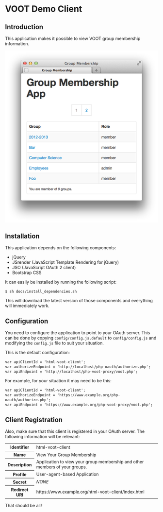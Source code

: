 # VOOT Demo Client

## Introduction

This application makes it possible to view VOOT group membership information.

![html-voot-client](https://github.com/fkooman/html-voot-client/raw/master/docs/html-voot-client-screenshot.png)

## Installation

This application depends on the following components:

* jQuery
* JSrender (JavaScript Template Rendering for jQuery)
* JSO (JavaScript OAuth 2 client)
* Bootstrap CSS 

It can easily be installed by running the following script:

    $ sh docs/install_dependencies.sh

This will download the latest version of those components and everything will
immediately work.

## Configuration
You need to configure the application to point to your OAuth server. This can
be done by copying `config/config.js.default` to `config/config.js` and 
modifying the `config.js` file to suit your situation.

This is the default configuration:

    var apiClientId = 'html-voot-client';
    var authorizeEndpoint = 'http://localhost/php-oauth/authorize.php';
    var apiEndpoint = 'http://localhost/php-voot-proxy/voot.php';

For example, for your situation it may need to be this:

    var apiClientId = 'html-voot-client';
    var authorizeEndpoint = 'https://www.example.org/php-oauth/authorize.php';
    var apiEndpoint = 'https://www.example.org/php-voot-proxy/voot.php';

## Client Registration
Also, make sure that this client is registered in your OAuth server. The following
information will be relevant:

<table>
  <tr>
    <th>Identifier</th><td>html-voot-client</td>
  </tr>
  <tr>
    <th>Name</th><td>View Your Group Membership</td>
  </tr>
  <tr>
    <th>Description</th><td>Application to view your group membership and other members of your groups.</td>
  </tr>
  <tr>
    <th>Profile</th><td>User-agent-based Application</td>
  </tr>
  <tr>
    <th>Secret</th><td><em>NONE</em></td>
  </tr>
  <tr>
    <th>Redirect URI</th><td>https://www.example.org/html-voot-client/index.html</td>
  </tr>
</table>

That should be all!
